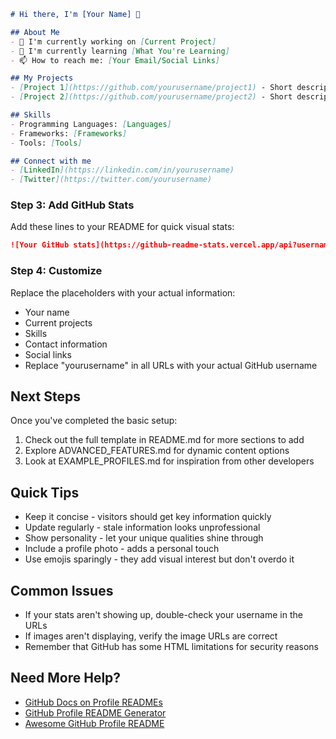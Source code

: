 ```markdown
# Hi there, I'm [Your Name] 👋

## About Me
- 🔭 I'm currently working on [Current Project]
- 🌱 I'm currently learning [What You're Learning]
- 📫 How to reach me: [Your Email/Social Links]

## My Projects
- [Project 1](https://github.com/yourusername/project1) - Short description
- [Project 2](https://github.com/yourusername/project2) - Short description

## Skills
- Programming Languages: [Languages]
- Frameworks: [Frameworks]
- Tools: [Tools]

## Connect with me
- [LinkedIn](https://linkedin.com/in/yourusername)
- [Twitter](https://twitter.com/yourusername)
```

### Step 3: Add GitHub Stats
Add these lines to your README for quick visual stats:

```markdown
![Your GitHub stats](https://github-readme-stats.vercel.app/api?username=yourusername&show_icons=true&theme=radical)
```

### Step 4: Customize
Replace the placeholders with your actual information:
- Your name
- Current projects
- Skills
- Contact information
- Social links
- Replace "yourusername" in all URLs with your actual GitHub username

## Next Steps
Once you've completed the basic setup:

1. Check out the full template in README.md for more sections to add
2. Explore ADVANCED_FEATURES.md for dynamic content options
3. Look at EXAMPLE_PROFILES.md for inspiration from other developers

## Quick Tips
- Keep it concise - visitors should get key information quickly
- Update regularly - stale information looks unprofessional
- Show personality - let your unique qualities shine through
- Include a profile photo - adds a personal touch
- Use emojis sparingly - they add visual interest but don't overdo it

## Common Issues
- If your stats aren't showing up, double-check your username in the URLs
- If images aren't displaying, verify the image URLs are correct
- Remember that GitHub has some HTML limitations for security reasons

## Need More Help?
- [GitHub Docs on Profile READMEs](https://docs.github.com/en/account-and-profile/setting-up-and-managing-your-github-profile/customizing-your-profile/managing-your-profile-readme)
- [GitHub Profile README Generator](https://rahuldkjain.github.io/gh-profile-readme-generator/)
- [Awesome GitHub Profile README](https://github.com/abhisheknaiidu/awesome-github-profile-readme) 
